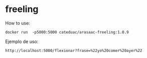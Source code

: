 # freeling

How to use:

```
docker run  -p5000:5000 cateduac/arasaac-freeling:1.0.9 
```

Ejemplo de uso:
```
http://localhost:5000/flexionar?frase=%22yo%20comer%20ayer%22
```
